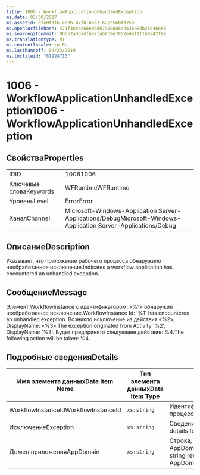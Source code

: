 ```yaml
---
title: 1006 - WorkflowApplicationUnhandledException
ms.date: 03/30/2017
ms.assetid: dfe0f316-e03b-47fb-b6a3-622c56bfd753
ms.openlocfilehash: 471f3ecea66ebbd07a09686ab536a84b25d46e6b
ms.sourcegitcommit: 9b552addadfb57fab0b9e7852ed4f1f1b8a42f8e
ms.translationtype: MT
ms.contentlocale: ru-RU
ms.lasthandoff: 04/23/2019
ms.locfileid: "61924713"
---
```

# <a name="1006---workflowapplicationunhandledexception"></a><span data-ttu-id="60d86-102">1006 - WorkflowApplicationUnhandledException</span><span class="sxs-lookup"><span data-stu-id="60d86-102">1006 - WorkflowApplicationUnhandledException</span></span>
## <a name="properties"></a><span data-ttu-id="60d86-103">Свойства</span><span class="sxs-lookup"><span data-stu-id="60d86-103">Properties</span></span>  
  
|||  
|-|-|  
|<span data-ttu-id="60d86-104">ID</span><span class="sxs-lookup"><span data-stu-id="60d86-104">ID</span></span>|<span data-ttu-id="60d86-105">1006</span><span class="sxs-lookup"><span data-stu-id="60d86-105">1006</span></span>|  
|<span data-ttu-id="60d86-106">Ключевые слова</span><span class="sxs-lookup"><span data-stu-id="60d86-106">Keywords</span></span>|<span data-ttu-id="60d86-107">WFRuntime</span><span class="sxs-lookup"><span data-stu-id="60d86-107">WFRuntime</span></span>|  
|<span data-ttu-id="60d86-108">Уровень</span><span class="sxs-lookup"><span data-stu-id="60d86-108">Level</span></span>|<span data-ttu-id="60d86-109">Error</span><span class="sxs-lookup"><span data-stu-id="60d86-109">Error</span></span>|  
|<span data-ttu-id="60d86-110">Канал</span><span class="sxs-lookup"><span data-stu-id="60d86-110">Channel</span></span>|<span data-ttu-id="60d86-111">Microsoft-Windows-Application Server-Applications/Debug</span><span class="sxs-lookup"><span data-stu-id="60d86-111">Microsoft-Windows-Application Server-Applications/Debug</span></span>|  
  
## <a name="description"></a><span data-ttu-id="60d86-112">Описание</span><span class="sxs-lookup"><span data-stu-id="60d86-112">Description</span></span>  
 <span data-ttu-id="60d86-113">Указывает, что приложение рабочего процесса обнаружило необработанное исключение.</span><span class="sxs-lookup"><span data-stu-id="60d86-113">Indicates a workflow application has encountered an unhandled exception.</span></span>  
  
## <a name="message"></a><span data-ttu-id="60d86-114">Сообщение</span><span class="sxs-lookup"><span data-stu-id="60d86-114">Message</span></span>  
 <span data-ttu-id="60d86-115">Элемент WorkflowInstance с идентификатором: «%1» обнаружил необработанное исключение.</span><span class="sxs-lookup"><span data-stu-id="60d86-115">WorkflowInstance Id: '%1' has encountered an unhandled exception.</span></span>  <span data-ttu-id="60d86-116">Возникло исключение из действия «%2», DisplayName: «%3».</span><span class="sxs-lookup"><span data-stu-id="60d86-116">The exception originated from Activity '%2', DisplayName: '%3'.</span></span>  <span data-ttu-id="60d86-117">Будет предпринято следующее действие: %4.</span><span class="sxs-lookup"><span data-stu-id="60d86-117">The following action will be taken: %4.</span></span>  
  
## <a name="details"></a><span data-ttu-id="60d86-118">Подробные сведения</span><span class="sxs-lookup"><span data-stu-id="60d86-118">Details</span></span>  
  
|<span data-ttu-id="60d86-119">Имя элемента данных</span><span class="sxs-lookup"><span data-stu-id="60d86-119">Data Item Name</span></span>|<span data-ttu-id="60d86-120">Тип элемента данных</span><span class="sxs-lookup"><span data-stu-id="60d86-120">Data Item Type</span></span>|<span data-ttu-id="60d86-121">Описание</span><span class="sxs-lookup"><span data-stu-id="60d86-121">Description</span></span>|  
|--------------------|--------------------|-----------------|  
|<span data-ttu-id="60d86-122">WorkflowInstanceId</span><span class="sxs-lookup"><span data-stu-id="60d86-122">WorkflowInstanceId</span></span>|`xs:string`|<span data-ttu-id="60d86-123">Идентификатор экземпляра для рабочего процесса.</span><span class="sxs-lookup"><span data-stu-id="60d86-123">The instance id for the workflow</span></span>|  
|<span data-ttu-id="60d86-124">Исключение</span><span class="sxs-lookup"><span data-stu-id="60d86-124">Exception</span></span>|`xs:string`|<span data-ttu-id="60d86-125">Сведения об исключении</span><span class="sxs-lookup"><span data-stu-id="60d86-125">The exception details for the exception</span></span>|  
|<span data-ttu-id="60d86-126">Домен приложения</span><span class="sxs-lookup"><span data-stu-id="60d86-126">AppDomain</span></span>|`xs:string`|<span data-ttu-id="60d86-127">Строка, возвращаемая AppDomain.CurrentDomain.FriendlyName.</span><span class="sxs-lookup"><span data-stu-id="60d86-127">The string returned by AppDomain.CurrentDomain.FriendlyName.</span></span>|
